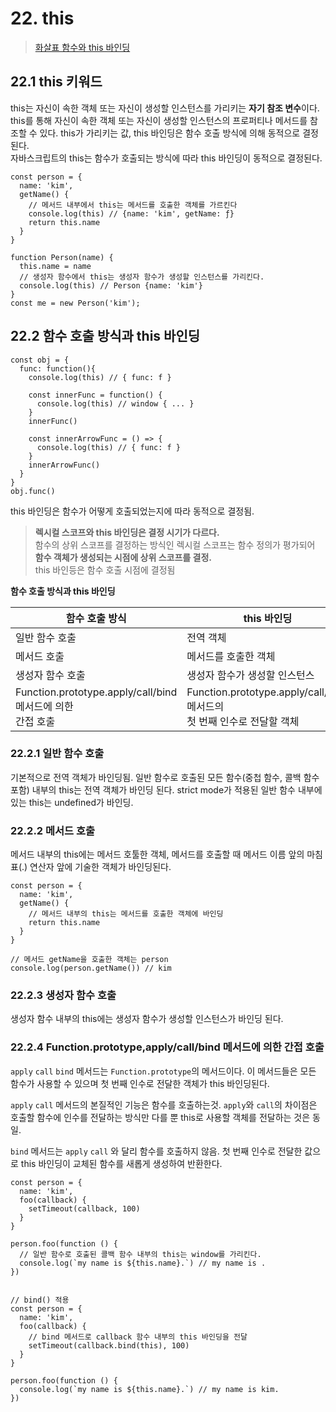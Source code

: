 # 22. this

> [화살표 함수와 this 바인딩](https://velog.io/@padoling/JavaScript-화살표-함수와-this-바인딩)

## 22.1 this 키워드

this는 자신이 속한 객체 또는 자신이 생성할 인스턴스를 가리키는 **자기 참조 변수**이다. this를 통해 자신이 속한 객체 또는 자신이 생성할 인스턴스의 프로퍼티나 메서드를 참조할 수 있다. this가 가리키는 값, this 바인딩은 함수 호출 방식에 의해 동적으로 결정된다.<br>
자바스크립트의 this는 함수가 호출되는 방식에 따라 this 바인딩이 동적으로 결정된다.

```
const person = {
  name: 'kim',
  getName() {
    // 메서드 내부에서 this는 메서드를 호출한 객체를 가르킨다
    console.log(this) // {name: 'kim', getName: ƒ}
    return this.name
  }
}

function Person(name) {
  this.name = name
  // 생성자 함수에서 this는 생성자 함수가 생성할 인스턴스를 가리킨다.
  console.log(this) // Person {name: 'kim'}
}
const me = new Person('kim');
```

## 22.2 함수 호출 방식과 this 바인딩

```
const obj = {
  func: function(){
    console.log(this) // { func: f }

    const innerFunc = function() {
      console.log(this) // window { ... }
    }
    innerFunc()

    const innerArrowFunc = () => {
      console.log(this) // { func: f }
    }
    innerArrowFunc()
  }
}
obj.func()
```

this 바인딩은 함수가 어떻게 호출되었는지에 따라 동적으로 결정됨.<br>

> **렉시컬 스코프와 this 바인딩은 결정 시기가 다르다.**<br>
> 함수의 상위 스코프를 결정하는 방식인 렉시컬 스코프는 함수 정의가 평가되어 **함수 객체가 생성되는 시점에 상위 스코프를 결정.**<br>
> this 바인등은 함수 호출 시점에 결정됨

**함수 호출 방식과 this 바인딩**

| 함수 호출 방식                                                 | this 바인딩                                                                |
| -------------------------------------------------------------- | -------------------------------------------------------------------------- |
| 일반 함수 호출                                                 | 전역 객체                                                                  |
| 메서드 호출                                                    | 메서드를 호출한 객체                                                       |
| 생성자 함수 호출                                               | 생성자 함수가 생성할 인스턴스                                              |
| Function.prototype.apply/call/bind 메서드에 의한 <br>간접 호출 | Function.prototype.apply/call/bind 메서드의<br> 첫 번째 인수로 전달할 객체 |

### 22.2.1 일반 함수 호출

기본적으로 전역 객체가 바인딩됨.
일반 함수로 호출된 모든 함수(중첩 함수, 콜백 함수 포함) 내부의 this는 전역 객체가 바인딩 된다. strict mode가 적용된 일반 함수 내부에 있는 this는 undefined가 바인딩.<br>

### 22.2.2 메서드 호출

메서드 내부의 this에는 메서드 호툴한 객체, 메서드를 호출할 때 메서드 이름 앞의 마침표(.) 연산자 앞에 기술한 객체가 바인딩된다.

```
const person = {
  name: 'kim',
  getName() {
    // 메서드 내부의 this는 메서드를 호출한 객체에 바인딩
    return this.name
  }
}

// 메서드 getName을 호출한 객체는 person
console.log(person.getName()) // kim
```

### 22.2.3 생성자 함수 호출

생성자 함수 내부의 this에는 생성자 함수가 생성할 인스턴스가 바인딩 된다.

### 22.2.4 Function.prototype,apply/call/bind 메서드에 의한 간접 호출

`apply` `call` `bind` 메서드는 `Function.prototype`의 메서드이다. 이 메서드들은 모든 함수가 사용할 수 있으며 첫 번째 인수로 전달한 객체가 this 바인딩된다.<br>

`apply` `call` 메서드의 본질적인 기능은 함수를 호출하는것.
`apply`와 `call`의 차이점은 호출할 함수에 인수를 전달하는 방식만 다를 뿐 this로 사용할 객체를 전달하는 것은 동일.

`bind` 메서드는 `apply` `call` 와 달리 함수를 호출하지 않음.
첫 번째 인수로 전달한 값으로 this 바인딩이 교체된 함수를 새롭게 생성하여 반환한다.

```
const person = {
  name: 'kim',
  foo(callback) {
    setTimeout(callback, 100)
  }
}

person.foo(function () {
  // 일반 함수로 호출된 콜백 함수 내부의 this는 window를 가리킨다.
  console.log(`my name is ${this.name}.`) // my name is .
})


// bind() 적용
const person = {
  name: 'kim',
  foo(callback) {
    // bind 메서드로 callback 함수 내부의 this 바인딩을 전달
    setTimeout(callback.bind(this), 100)
  }
}

person.foo(function () {
  console.log(`my name is ${this.name}.`) // my name is kim.
})
```
